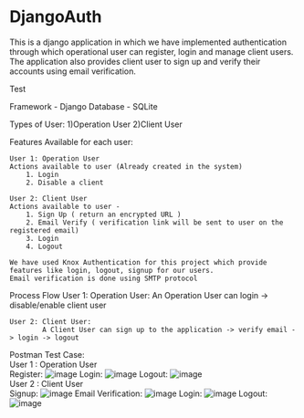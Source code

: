 # DjangoAuth
This is a django application in which we have implemented authentication through which operational user can register, login and manage client users. The application also provides client user to sign up and verify their accounts using email verification.

Test

Framework - Django
Database - SQLite

Types of User:
	1)Operation User
	2)Client User

Features Available for each user:

	User 1: Operation User
	Actions available to user (Already created in the system)
		1. Login
		2. Disable a client

	User 2: Client User
	Actions available to user -
		1. Sign Up ( return an encrypted URL )
		2. Email Verify ( verification link will be sent to user on the registered email)
		3. Login
		4. Logout

	We have used Knox Authentication for this project which provide features like login, logout, signup for our users. 
	Email verification is done using SMTP protocol
	
Process Flow 
	User 1: Operation User:
			An Operation User can login -> disable/enable client user 
	
	User 2: Client User:
			A Client User can sign up to the application -> verify email -> login -> logout

Postman Test Case:
\
	User 1 : Operation User
	\
		Register: 
	    ![image](https://user-images.githubusercontent.com/79376134/175648593-1f844cee-7c76-4656-b006-48fc390ed971.png)
            	Login: 
	    ![image](https://user-images.githubusercontent.com/79376134/175648843-3e158b02-31f3-4917-a858-0ee526edae33.png)
            	Logout: 
	    ![image](https://user-images.githubusercontent.com/79376134/175649193-47df6028-79dc-474b-9c45-8c20cd420499.png)
\
	User 2 : Client User
	\
  		Signup: 
	    ![image](https://user-images.githubusercontent.com/79376134/175649327-ff91061d-b387-41d9-9825-afdddb2ae2ca.png)
            	Email Verification: 
	    ![image](https://user-images.githubusercontent.com/79376134/175649511-07af9377-eb18-45f8-9649-3277b315a734.png)
	    	Login:
		![image](https://user-images.githubusercontent.com/79376134/175765566-a836b720-64c9-4a4f-94da-404780b3fc1d.png)
		Logout:
		![image](https://user-images.githubusercontent.com/79376134/175765562-f4baa261-2953-41cf-9629-ab8fb9df2fee.png)

            

